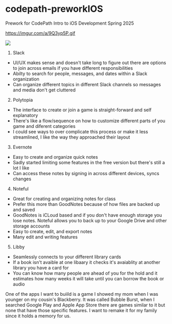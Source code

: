 # codepath-preworkIOS
Prework for CodePath Intro to iOS Development Spring 2025	


https://imgur.com/a/9Q3yp5P.gif



![](https://imgur.com/a/9Q3yp5P.gif)



1. Slack
  - UI/UX makes sense and doesn't take long to figure out there are options to join across emails if you have different responsibilities 
  - Abilty to search for people, messages, and dates within a Slack organization
  - Can organize different topics in different Slack channels so messages and media don't get cluttered
    
2. Polytopia
  - The interface to create or join a game is straight-forward and self explanatory
  - There's like a flow/sequence on how to customize different parts of you game and diferent categories
  - I could see ways to over complicate this process or make it less streamlined, I like the way they approached their layout

3. Evernote
- Easy to create and organize quick notes
- Sadly started limiting some features in the free version but there's still a lot I like
- Can access these notes by signing in across different devices, syncs changes

4. Noteful
- Great for creating and organizing notes for class 
- Prefer this more than GoodNotes because of how files are backed up and saved 
- GoodNotes is iCLoud based and if you don't have enough storage you lose notes. Noteful allows you to back up to your Google Drive and other storage accounts
- Easy to create, edit, and export notes
- Many edit and writing features
  
5. Libby
- Seamlessly connects to your different library cards
- If a book isn't avaible at one libaary it checks it's avaiablity at another library you have a card for
- You can know how many people are ahead of you for the hold and it estimates how many weeks it will take until you can borrow the book or audio


One of the apps I want to buiild is a game I showed my mom when I was younger on my cousin's Blackberry. It was called Bubble Burst, when I searched Google Play and Apple App Store there are games similar to it but none that have those specific features. I want to remake it for my family since it holds a memory for us. 
